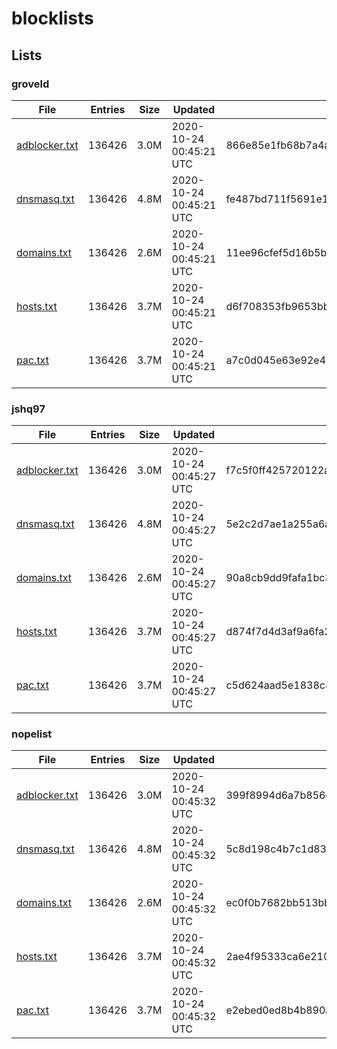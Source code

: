 # blocklists

## Lists

### groveld

|File|Entries|Size|Updated|Hash|
|-|-|-|-|-|
|[adblocker.txt](https://raw.githubusercontent.com/groveld/blocklists/lists/groveld/adblocker.txt)|136426|3.0M|2020-10-24 00:45:21 UTC|866e85e1fb68b7a4a8d8dd8000c9c962eb4af62a|
|[dnsmasq.txt](https://raw.githubusercontent.com/groveld/blocklists/lists/groveld/dnsmasq.txt)|136426|4.8M|2020-10-24 00:45:21 UTC|fe487bd711f5691e12dacf87a76bb2a2f44e4a42|
|[domains.txt](https://raw.githubusercontent.com/groveld/blocklists/lists/groveld/domains.txt)|136426|2.6M|2020-10-24 00:45:21 UTC|11ee96cfef5d16b5b6d9fe84e602459cd57dfb69|
|[hosts.txt](https://raw.githubusercontent.com/groveld/blocklists/lists/groveld/hosts.txt)|136426|3.7M|2020-10-24 00:45:21 UTC|d6f708353fb9653bba522a1a142e1a89dd00f2d2|
|[pac.txt](https://raw.githubusercontent.com/groveld/blocklists/lists/groveld/pac.txt)|136426|3.7M|2020-10-24 00:45:21 UTC|a7c0d045e63e92e4cd8c2667f57b0344b7d5de2b|

### jshq97

|File|Entries|Size|Updated|Hash|
|-|-|-|-|-|
|[adblocker.txt](https://raw.githubusercontent.com/groveld/blocklists/lists/jshq97/adblocker.txt)|136426|3.0M|2020-10-24 00:45:27 UTC|f7c5f0ff425720122a5444fa58357c6176b3bdf1|
|[dnsmasq.txt](https://raw.githubusercontent.com/groveld/blocklists/lists/jshq97/dnsmasq.txt)|136426|4.8M|2020-10-24 00:45:27 UTC|5e2c2d7ae1a255a6a5d28eca8dc4e95e19d87432|
|[domains.txt](https://raw.githubusercontent.com/groveld/blocklists/lists/jshq97/domains.txt)|136426|2.6M|2020-10-24 00:45:27 UTC|90a8cb9dd9fafa1bc3c065099f8d81b1030e9af6|
|[hosts.txt](https://raw.githubusercontent.com/groveld/blocklists/lists/jshq97/hosts.txt)|136426|3.7M|2020-10-24 00:45:27 UTC|d874f7d4d3af9a6fa2061a2da71439e585ae9887|
|[pac.txt](https://raw.githubusercontent.com/groveld/blocklists/lists/jshq97/pac.txt)|136426|3.7M|2020-10-24 00:45:27 UTC|c5d624aad5e1838c8a4f5f1488ebd5eb1c27b3b4|

### nopelist

|File|Entries|Size|Updated|Hash|
|-|-|-|-|-|
|[adblocker.txt](https://raw.githubusercontent.com/groveld/blocklists/lists/nopelist/adblocker.txt)|136426|3.0M|2020-10-24 00:45:32 UTC|399f8994d6a7b856da32bd318f01fef5edfd2037|
|[dnsmasq.txt](https://raw.githubusercontent.com/groveld/blocklists/lists/nopelist/dnsmasq.txt)|136426|4.8M|2020-10-24 00:45:32 UTC|5c8d198c4b7c1d83de4c89206a8f8861c912a9b1|
|[domains.txt](https://raw.githubusercontent.com/groveld/blocklists/lists/nopelist/domains.txt)|136426|2.6M|2020-10-24 00:45:32 UTC|ec0f0b7682bb513bb0ff3b13c0088452d1b4e68a|
|[hosts.txt](https://raw.githubusercontent.com/groveld/blocklists/lists/nopelist/hosts.txt)|136426|3.7M|2020-10-24 00:45:32 UTC|2ae4f95333ca6e210f79d471d46f3f0df4e56a30|
|[pac.txt](https://raw.githubusercontent.com/groveld/blocklists/lists/nopelist/pac.txt)|136426|3.7M|2020-10-24 00:45:32 UTC|e2ebed0ed8b4b890a68cdc85c97b398f937623ff|
